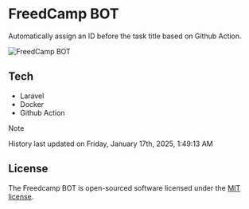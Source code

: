 # FreedCamp BOT

Automatically assign an ID before the task title based on Github Action.

![FreedCamp BOT](https://repository-images.githubusercontent.com/737932867/7d34798b-2680-471c-b089-a78a718d3d6a)

## Tech

- Laravel
- Docker
- Github Action

> [!NOTE]  
> History last updated on Friday, January 17th, 2025, 1:49:13 AM

## License

The Freedcamp BOT is open-sourced software licensed under the [MIT license](https://opensource.org/licenses/MIT).
